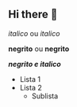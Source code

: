 ## Hi there 👋

<!-- Cabeçalho -->

*italico* ou _italico_

**negrito** ou __negrito__

___negrito e italico___

- Lista 1
- Lista 2
  - Sublista


<!--
**VitorOlegario/VitorOlegario** is a ✨ _special_ ✨ repository because its `README.md` (this file) appears on your GitHub profile.

Here are some ideas to get you started:

- 🔭 I’m currently working on ...
- 🌱 I’m currently learning ...
- 👯 I’m looking to collaborate on ...
- 🤔 I’m looking for help with ...
- 💬 Ask me about ...
- 📫 How to reach me: ...
- 😄 Pronouns: ...
- ⚡ Fun fact: ...
-->
